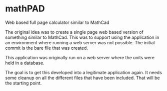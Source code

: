 # mathPAD
Web based full page calculator similar to MathCad

The original idea was to create a single page web based version of something similar to MathCad.  This was to support using the application in an environment where running a web server was not possible.  The initial commit is the bare file that was created.

This application was originally run on a web server where the units were held in a database.

The goal is to get this developed into a legitimate application again.  It needs some cleanup on all the different files that have been included.  That will be the starting point.
